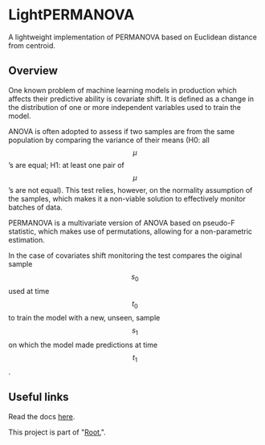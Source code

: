 # LightPERMANOVA
A lightweight implementation of PERMANOVA based on Euclidean distance from centroid.

## Overview
One known problem of machine learning models in production which affects their predictive ability is covariate shift. It is defined as a change in the distribution of one or more independent variables used to train the model.

ANOVA is often adopted to assess if two samples are from the same population by comparing the variance of their means (H0: all $$\mu$$’s are equal; H1: at least one pair of $$\mu$$’s are
not equal). This test relies, however, on the normality assumption of the samples, which makes it a non-viable solution to effectively monitor batches of data.

PERMANOVA is a multivariate version of ANOVA based on pseudo-F statistic, which makes use of permutations, allowing for a non-parametric estimation. 

In the case of covariates shift monitoring the test compares the oiginal sample $$s_0$$ used at time $$t_0$$ to train the model with a new, unseen, sample $$s_1$$ on which the model made predictions at time $$t_1$$.


## Useful links
Read the docs [here](https://light-permanova.readthedocs.io/en/latest/index.html).

This project is part of "[Root.](https://andrea-zoccatelli.gitbook.io/me/v/root.)".


